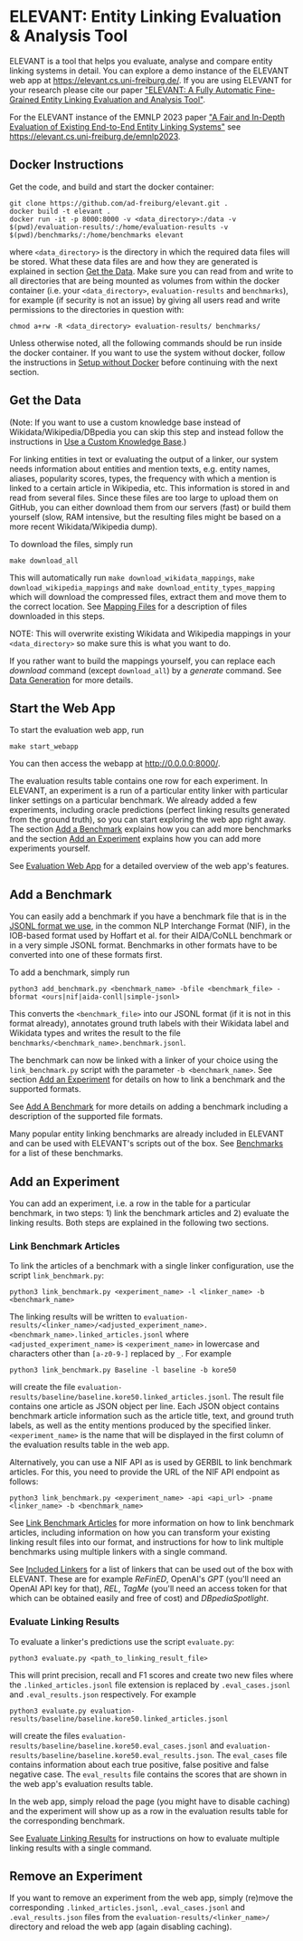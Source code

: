 # ELEVANT: Entity Linking Evaluation & Analysis Tool

ELEVANT is a tool that helps you evaluate, analyse and compare entity linking systems in detail. You can explore a
 demo instance of the ELEVANT web app at https://elevant.cs.uni-freiburg.de/. If you are using ELEVANT for your
 research please cite our paper
 ["ELEVANT: A Fully Automatic Fine-Grained Entity Linking Evaluation and Analysis Tool"](https://aclanthology.org/2022.emnlp-demos.8.pdf).

For the ELEVANT instance of the EMNLP 2023 paper
["A Fair and In-Depth Evaluation of Existing End-to-End Entity Linking Systems"](https://arxiv.org/abs/2305.14937)
 see https://elevant.cs.uni-freiburg.de/emnlp2023.

## Docker Instructions
Get the code, and build and start the docker container:

    git clone https://github.com/ad-freiburg/elevant.git .
    docker build -t elevant .
    docker run -it -p 8000:8000 -v <data_directory>:/data -v $(pwd)/evaluation-results/:/home/evaluation-results -v $(pwd)/benchmarks/:/home/benchmarks elevant

where `<data_directory>` is the directory in which the required data files will be stored. What these data files are
 and how they are generated is explained in section [Get the Data](#get-the-data). Make sure you can read from and
 write to all directories that are being mounted as volumes from within the docker container (i.e. your
 `<data_directory>`, `evaluation-results` and `benchmarks`), for example (if security is not an issue) by giving all
 users read and write permissions to the directories in question with:

    chmod a+rw -R <data_directory> evaluation-results/ benchmarks/


Unless otherwise noted, all the following commands should be run inside the docker container. If you want to use the
 system without docker, follow the instructions in [Setup without Docker](docs/setup_without_docker.md) before
 continuing with the next section.

## Get the Data

(Note: If you want to use a custom knowledge base instead of Wikidata/Wikipedia/DBpedia you can skip this
 step and instead follow the instructions in [Use a Custom Knowledge Base](docs/use_custom_knowledge_base.md).)

For linking entities in text or evaluating the output of a linker, our system needs information about entities and
 mention texts, e.g. entity names, aliases, popularity scores, types, the frequency with which a mention is linked
 to a certain article in Wikipedia, etc. This information is stored in and read from several files. Since these files
 are too large to upload them on GitHub, you can either download them from our servers (fast) or build them yourself
 (slow, RAM intensive, but the resulting files might be based on a more recent Wikidata/Wikipedia dump).

To download the files, simply run

    make download_all

This will automatically run `make download_wikidata_mappings`, `make download_wikipedia_mappings` and
 `make download_entity_types_mapping` which will download the compressed files, extract them and move them to the
 correct location. See [Mapping Files](docs/mapping_files.md) for a description of files downloaded in this steps.

NOTE: This will overwrite existing Wikidata and Wikipedia mappings in your `<data_directory>` so make sure this is what 
 you want to do.

If you rather want to build the mappings yourself, you can replace each *download* command (except `download_all`) by a
 *generate* command. See
 [Data Generation](docs/data_generation.md) for more details.

## Start the Web App

To start the evaluation web app, run

    make start_webapp

You can then access the webapp at <http://0.0.0.0:8000/>.

The evaluation results table contains one row for each experiment. In ELEVANT, an experiment is a run of a
 particular entity linker with particular linker settings on a particular benchmark. We already added a few experiments,
 including oracle predictions (perfect linking results generated from the ground truth), so you can start exploring
 the web app right away. The section [Add a Benchmark](#add-a-benchmark) explains how you can add more benchmarks
 and the section [Add an Experiment](#add-an-experiment) explains how you can add more experiments yourself.

See [Evaluation Web App](docs/evaluation_webapp.md) for a detailed overview of the web app's features.

## Add a Benchmark

You can easily add a benchmark if you have a benchmark file that is in the
 [JSONL format we use](docs/our_jsonl_format.md), in the common NLP Interchange Format (NIF), in the IOB-based format
 used by Hoffart et al. for their AIDA/CoNLL benchmark or in a very simple JSONL format. Benchmarks in other formats
 have to be converted into one of these formats first.

To add a benchmark, simply run

    python3 add_benchmark.py <benchmark_name> -bfile <benchmark_file> -bformat <ours|nif|aida-conll|simple-jsonl>

This converts the `<benchmark_file>` into our JSONL format (if it is not in this format already), annotates ground
 truth labels with their Wikidata label and Wikidata types and writes the result to the file
 `benchmarks/<benchmark_name>.benchmark.jsonl`.

The benchmark can now be linked with a linker of your choice using the `link_benchmark.py` script with the
 parameter `-b <benchmark_name>`. See section [Add an Experiment](#add-an-experiment) for details on how to link a
 benchmark and the supported formats.

See [Add A Benchmark](docs/add_benchmark.md) for more details on adding a benchmark including a description of the
 supported file formats.

Many popular entity linking benchmarks are already included in ELEVANT and can be used with ELEVANT's scripts out of the
 box. See [Benchmarks](docs/benchmarks.md) for a list of these benchmarks.

## Add an Experiment

You can add an experiment, i.e. a row in the table for a particular benchmark, in two steps: 1) link the benchmark
 articles and 2) evaluate the linking results. Both steps are explained in the following two sections.

### Link Benchmark Articles
To link the articles of a benchmark with a single linker configuration, use the script `link_benchmark.py`:

    python3 link_benchmark.py <experiment_name> -l <linker_name> -b <benchmark_name>

The linking results will be written to
 `evaluation-results/<linker_name>/<adjusted_experiment_name>.<benchmark_name>.linked_articles.jsonl` where
 `<adjusted_experiment_name>` is `<experiment_name>` in lowercase and characters other than `[a-z0-9-]` replaced by
 `_`.
For example

    python3 link_benchmark.py Baseline -l baseline -b kore50

will create the file `evaluation-results/baseline/baseline.kore50.linked_articles.jsonl`. The result file contains
 one article as JSON object per line. Each JSON object contains benchmark article information such as the article
 title, text, and ground truth labels, as well as the entity mentions produced by the specified linker.
 `<experiment_name>` is the name that will be displayed in the first column of the evaluation results table in the
 web app.

Alternatively, you can use a NIF API as is used by GERBIL to link benchmark articles. For this, you need to provide
 the URL of the NIF API endpoint as follows:

    python3 link_benchmark.py <experiment_name> -api <api_url> -pname <linker_name> -b <benchmark_name>

See [Link Benchmark Articles](docs/link_benchmark_articles.md) for more information on how to link benchmark articles, including information on how
 you can transform your existing linking result files into our format, and instructions for how to link multiple
 benchmarks using multiple linkers with a single command.

See [Included Linkers](docs/linkers) for a list of linkers that can be used out of the box with ELEVANT.
 These are for example *ReFinED*, OpenAI's *GPT* (you'll need an OpenAI API key for that), *REL*, *TagMe* (you'll
 need an access token for that which can be obtained easily and free of cost) and *DBpediaSpotlight*.

### Evaluate Linking Results

To evaluate a linker's predictions use the script `evaluate.py`:

    python3 evaluate.py <path_to_linking_result_file>

This will print precision, recall and F1 scores and create two new files where the `.linked_articles.jsonl` file
 extension is replaced by `.eval_cases.jsonl` and `.eval_results.json` respectively. For example

    python3 evaluate.py evaluation-results/baseline/baseline.kore50.linked_articles.jsonl

will create the files `evaluation-results/baseline/baseline.kore50.eval_cases.jsonl` and
`evaluation-results/baseline/baseline.kore50.eval_results.json`. The `eval_cases` file contains information about
 each true positive, false positive and false negative case. The `eval_results` file contains the scores that are shown
 in the web app's evaluation results table.

In the web app, simply reload the page (you might have to disable caching) and the experiment will show up as a row in
 the evaluation results table for the corresponding benchmark.

See [Evaluate Linking Results](docs/evaluate_linking_results.md) for instructions on how to evaluate multiple linking
 results with a single command.


## Remove an Experiment
If you want to remove an experiment from the web app, simply (re)move the corresponding `.linked_articles.jsonl`,
 `.eval_cases.jsonl` and `.eval_results.json` files from the `evaluation-results/<linker_name>/` directory and reload
 the web app (again disabling caching).
